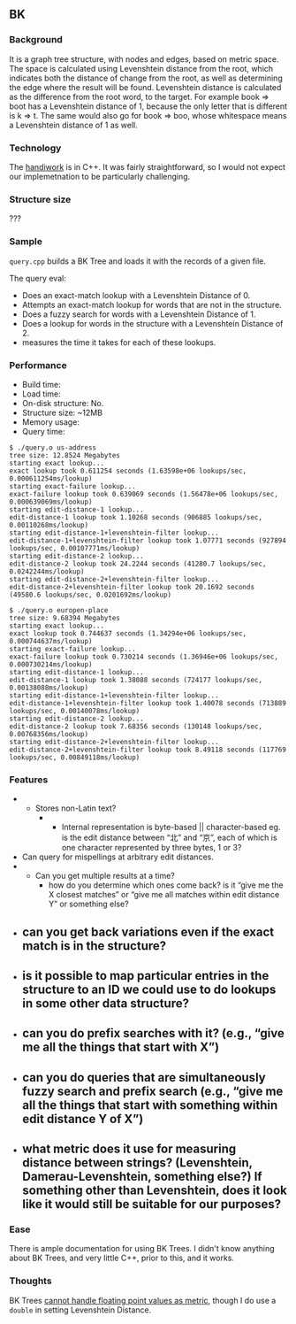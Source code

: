 ## BK
### Background
It is a graph tree structure, with nodes and edges, based on metric space. The space is calculated using Levenshtein distance from the root, which indicates both the distance of change from the root, as well as determining the edge where the result will be found. Levenshtein distance is calculated as the difference from the root word, to the target. For example book => boot has a Levenshtein distance of 1, because the only letter that is different is k => t. The same would also go for book => boo, whose whitespace means a Levenshtein distance of 1 as well.

### Technology
The [handiwork](https://gist.github.com/daniel-j-h/8418cd89789c3fe611a8362161d86a6a) is in C++. It was fairly straightforward, so I would not expect our implemetnation to be particularly challenging.

### Structure size
???

### Sample
`query.cpp` builds a BK Tree and loads it with the records of a given file.

The query eval:
- Does an exact-match lookup with a Levenshtein Distance of 0.
- Attempts an exact-match lookup for words that are not in the structure.
- Does a fuzzy search for words with a Levenshtein Distance of 1.
- Does a lookup for words in the structure with a Levenshtein Distance of 2.
- measures the time it takes for each of these lookups.

### Performance
- Build time:
- Load time:
- On-disk structure: No.
- Structure size: ~12MB
- Memory usage:
- Query time:
```
$ ./query.o us-address
tree size: 12.8524 Megabytes
starting exact lookup...
exact lookup took 0.611254 seconds (1.63598e+06 lookups/sec, 0.000611254ms/lookup)
starting exact-failure lookup...
exact-failure lookup took 0.639069 seconds (1.56478e+06 lookups/sec, 0.000639069ms/lookup)
starting edit-distance-1 lookup...
edit-distance-1 lookup took 1.10268 seconds (906885 lookups/sec, 0.00110268ms/lookup)
starting edit-distance-1+levenshtein-filter lookup...
edit-distance-1+levenshtein-filter lookup took 1.07771 seconds (927894 lookups/sec, 0.00107771ms/lookup)
starting edit-distance-2 lookup...
edit-distance-2 lookup took 24.2244 seconds (41280.7 lookups/sec, 0.0242244ms/lookup)
starting edit-distance-2+levenshtein-filter lookup...
edit-distance-2+levenshtein-filter lookup took 20.1692 seconds (49580.6 lookups/sec, 0.0201692ms/lookup)

$ ./query.o europen-place
tree size: 9.68394 Megabytes
starting exact lookup...
exact lookup took 0.744637 seconds (1.34294e+06 lookups/sec, 0.000744637ms/lookup)
starting exact-failure lookup...
exact-failure lookup took 0.730214 seconds (1.36946e+06 lookups/sec, 0.000730214ms/lookup)
starting edit-distance-1 lookup...
edit-distance-1 lookup took 1.38088 seconds (724177 lookups/sec, 0.00138088ms/lookup)
starting edit-distance-1+levenshtein-filter lookup...
edit-distance-1+levenshtein-filter lookup took 1.40078 seconds (713889 lookups/sec, 0.00140078ms/lookup)
starting edit-distance-2 lookup...
edit-distance-2 lookup took 7.68356 seconds (130148 lookups/sec, 0.00768356ms/lookup)
starting edit-distance-2+levenshtein-filter lookup...
edit-distance-2+levenshtein-filter lookup took 8.49118 seconds (117769 lookups/sec, 0.00849118ms/lookup)
```

### Features
- - Stores non-Latin text?
    - - Internal representation is byte-based || character-based
        eg. is the edit distance between “北” and “京”, each of which is one character represented by three bytes, 1 or 3?
- Can query for mispellings at arbitrary edit distances.
- - Can you get multiple results at a time?
    - how do you determine which ones come back? is it “give me the X closest matches” or “give me all matches within edit distance Y” or something else?
- can you get back variations even if the exact match is in the structure?
    -
- is it possible to map particular entries in the structure to an ID we could use to do lookups in some other data structure?
    -
- can you do prefix searches with it? (e.g., “give me all the things that start with X”)
    -
- can you do queries that are simultaneously fuzzy search and prefix search (e.g., “give me all the things that start with something within edit distance Y of X”)
    -
- what metric does it use for measuring distance between strings? (Levenshtein, Damerau-Levenshtein, something else?) If something other than Levenshtein, does it look like it would still be suitable for our purposes?
    -

### Ease
There is ample documentation for using BK Trees. I didn't know anything about BK Trees, and very little C++, prior to this, and it works.

### Thoughts
BK Trees [cannot handle floating point values as metric](https://gist.github.com/eiiches/2016232#gistcomment-223344), though I do use a `double` in setting Levenshtein Distance.
